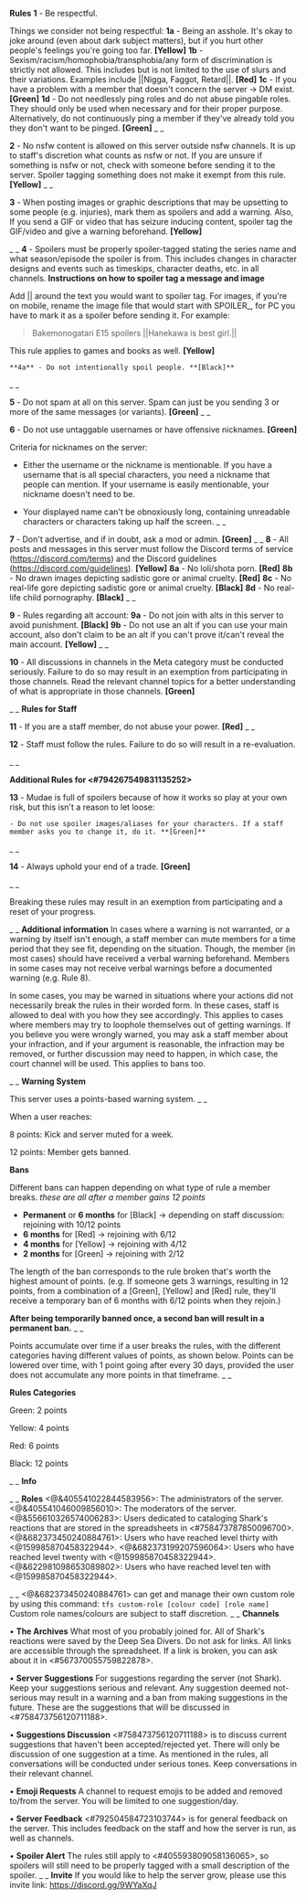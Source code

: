 __**Rules**__
**1** - Be respectful.

Things we consider not being respectful:
    **1a** - Being an asshole. It's okay to joke around (even about dark subject matters), but if you hurt other people's feelings you're going too far. **[Yellow]**
    **1b** - Sexism/racism/homophobia/transphobia/any form of discrimination is strictly not allowed. This includes but is not limited to the use of slurs and their variations. Examples include ||Nigga, Faggot, Retard||. **[Red]**
    **1c** - If you have a problem with a member that doesn't concern the server -> DM exist. **[Green]**
    **1d** - Do not needlessly ping roles and do not abuse pingable roles. They should only be used when necessary and for their proper purpose. Alternatively, do not continuously ping a member if they've already told you they don't want to be pinged. **[Green]**
_ _

**2** - No nsfw content is allowed on this server outside nsfw channels. It is up to staff's discretion what counts as nsfw or not. If you are unsure if something is nsfw or not, check with someone before sending it to the server. Spoiler tagging something does not make it exempt from this rule. **[Yellow]**
_ _

**3** - When posting images or graphic descriptions that may be upsetting to some people (e.g. injuries), mark them as spoilers and add a warning. Also, If you send a GIF or video that has seizure inducing content, spoiler tag the GIF/video and give a warning beforehand. **[Yellow]**

_ _
**4** - Spoilers must be properly spoiler-tagged stating the series name and what season/episode the spoiler is from. This includes changes in character designs and events such as timeskips, character deaths, etc. in all channels.
__**Instructions on how to spoiler tag a message and image**__

Add |\| around the text you would want to spoiler tag. For images, if you're on mobile, rename the image file that would start with SPOILER_, for PC you have to mark it as a spoiler before sending it.
For example:

> Bakemonogatari E15 spoilers ||Hanekawa is best girl.||

This rule applies to games and books as well. **[Yellow]**

    **4a** - Do not intentionally spoil people. **[Black]**
_ _

**5** - Do not spam at all on this server. Spam can just be you sending 3 or more of the same messages (or variants). **[Green]** _ _


**6** - Do not use untaggable usernames or have offensive nicknames. **[Green]**

Criteria for nicknames on the server:

- Either the username or the nickname is mentionable. If you have a username that is all special characters, you need a nickname that people can mention. If your username is easily mentionable, your nickname doesn't need to be.

- Your displayed name can't be obnoxiously long, containing unreadable characters or characters taking up half the screen.
_ _

**7** - Don't advertise, and if in doubt, ask a mod or admin. **[Green]**
_ _
**8** - All posts and messages in this server must follow the Discord terms of service (<https://discord.com/terms>) and the Discord guidelines (<https://discord.com/guidelines>). **[Yellow]**
    **8a** - No loli/shota porn. **[Red]**
    **8b** - No drawn images depicting sadistic gore or animal cruelty. **[Red]**
    **8c** - No real-life gore depicting sadistic gore or animal cruelty. **[Black]**
    **8d** - No real-life child pornography. **[Black]**
_ _

**9** - Rules regarding alt account:
    **9a** - Do not join with alts in this server to avoid punishment. **[Black]**
    **9b** - Do not use an alt if you can use your main account, also don't claim to be an alt if you can't prove it/can't reveal the main account. **[Yellow]**
_ _

**10** - All discussions in channels in the Meta category must be conducted seriously. Failure to do so may result in an exemption from participating in those channels. Read the relevant channel topics for a better understanding of what is appropriate in those channels. **[Green]**


_ _
__**Rules for Staff**__

**11** - If you are a staff member, do not abuse your power. **[Red]**
_ _

**12** - Staff must follow the rules. Failure to do so will result in a re-evaluation.

_ _

__**Additional Rules for <#794267549831135252>**__

**13** - Mudae is full of spoilers because of how it works so play at your own risk, but this isn't a reason to let loose:

    - Do not use spoiler images/aliases for your characters. If a staff member asks you to change it, do it. **[Green]**
_ _

**14** - Always uphold your end of a trade. **[Green]**

_ _

Breaking these rules may result in an exemption from participating and a reset of your progress.

_ _
__**Additional information**__
In cases where a warning is not warranted, or a warning by itself isn't enough, a staff member can mute members for a time period that they see fit, depending on the situation. Though, the member (in most cases) should have received a verbal warning beforehand. Members in some cases may not receive verbal warnings before a documented warning (e.g. Rule 8).

In some cases, you may be warned in situations where your actions did not necessarily break the rules in their worded form. In these cases, staff is allowed to deal with you how they see accordingly. This applies to cases where members may try to loophole themselves out of getting warnings.
If you believe you were wrongly warned, you may ask a staff member about your infraction, and if your argument is reasonable, the infraction may be removed, or further discussion may need to happen, in which case, the court channel will be used. This applies to bans too.

_ _
__**Warning System**__

This server uses a points-based warning system.
_ _

When a user reaches:

8 points: Kick and server muted for a week.

12 points: Member gets banned.

__**Bans**__

Different bans can happen depending on what type of rule a member breaks.
*these are all after a member gains 12 points*

- **Permanent** or **6 months** for [Black]    -> depending on staff discussion: rejoining with 10/12 points
- **6 months** for [Red]                                 -> rejoining with 6/12
- **4 months** for [Yellow]                            -> rejoining with 4/12
- **2 months** for [Green]                             -> rejoining with 2/12

The length of the ban corresponds to the rule broken that's worth the highest amount of points. (e.g. If someone gets 3 warnings, resulting in 12 points, from a combination of a [Green], [Yellow] and [Red] rule, they'll receive a temporary ban of 6 months with 6/12 points when they rejoin.)

**After being temporarily banned once, a second ban will result in a permanent ban.**
_ _

Points accumulate over time if a user breaks the rules, with the different categories having different values of points, as shown below. Points can be lowered over time, with 1 point going after every 30 days, provided the user does not accumulate any more points in that timeframe.
_ _

**Rules Categories**

Green: 2 points

Yellow: 4 points

Red: 6 points

Black: 12 points

_ _
__**Info**__

_ _
**Roles**
<@&405541022844583956>: The administrators of the server.
<@&405541046009856010>: The moderators of the server.
<@&556610326574006283>: Users dedicated to cataloging Shark's reactions that are stored in the spreadsheets in <#758473787850096700>.
<@&682373450240884761>: Users who have reached level thirty with <@159985870458322944>.
<@&682373199207596064>: Users who have reached level twenty with <@159985870458322944>.
<@&622981098653089802>: Users who have reached level ten with <@159985870458322944>.

_ _
<@&682373450240884761> can get and manage their own custom role by using this command: `tfs custom-role [colour code] [role name]`
Custom role names/colours are subject to staff discretion.
_ _
**Channels**

• **The Archives**
What most of you probably joined for. All of Shark's reactions were saved by the Deep Sea Divers. Do not ask for links. All links are accessible through the spreadsheet. If a link is broken, you can ask about it in <#567370055759822878>.

• **Server Suggestions**
For suggestions regarding the server (not Shark). Keep your suggestions serious and relevant. Any suggestion deemed not-serious may result in a warning and a ban from making suggestions in the future. These are the suggestions that will be discussed in <#758473756120711188>.

• **Suggestions Discussion**
<#758473756120711188> is to discuss current suggestions that haven't been accepted/rejected yet. There will only be discussion of one suggestion at a time. As mentioned in the rules, all conversations will be conducted under serious tones. Keep conversations in their relevant channel.

• **Emoji Requests**
A channel to request emojis to be added and removed to/from the server.
You will be limited to one suggestion/day.

• **Server Feedback**
<#792504584723103744> is for general feedback on the server. This includes feedback on the staff and how the server is run, as well as channels.

• **Spoiler Alert**
The rules still apply to <#405593809058136065>, so spoilers will still need to be properly tagged with a small description of the spoiler.
_ _
**__Invite__**
If you would like to help the server grow, please use this invite link: https://discord.gg/9WYaXqJ
